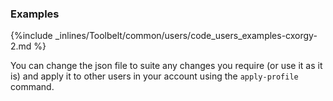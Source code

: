 <!-- post: -->


### Examples



{%include _inlines/Toolbelt/common/users/code_users_examples-cxorgy-2.md %}

You can change the json file to suite any changes you require (or use it as it is) and apply it to other users in your account using the `apply-profile` command.
